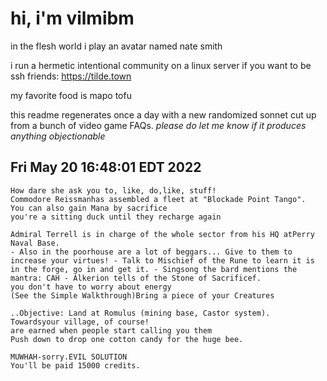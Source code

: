 # hi, i'm vilmibm

in the flesh world i play an avatar named nate smith

i run a hermetic intentional community on a linux server if you want to be ssh friends: https://tilde.town

my favorite food is mapo tofu

this readme regenerates once a day with a new randomized sonnet cut up from a bunch of video game FAQs.
_please do let me know if it produces anything objectionable_

## Fri May 20 16:48:01 EDT 2022

    How dare she ask you to, like, do,like, stuff!
    Commodore Reissmanhas assembled a fleet at "Blockade Point Tango".
    You can also gain Mana by sacrifice
    you're a sitting duck until they recharge again
    
    Admiral Terrell is in charge of the whole sector from his HQ atPerry Naval Base.
    - Also in the poorhouse are a lot of beggars... Give to them to increase your virtues! - Talk to Mischief of the Rune to learn it is in the forge, go in and get it. - Singsong the bard mentions the mantra: CAH - Alkerion tells of the Stone of Sacrificef.
    you don't have to worry about energy
    (See the Simple Walkthrough)Bring a piece of your Creatures
    
    ..Objective: Land at Romulus (mining base, Castor system).
    Towardsyour village, of course!
    are earned when people start calling you them
    Push down to drop one cotton candy for the huge bee.
    
    MUWHAH-sorry.EVIL SOLUTION
    You'll be paid 15000 credits.
